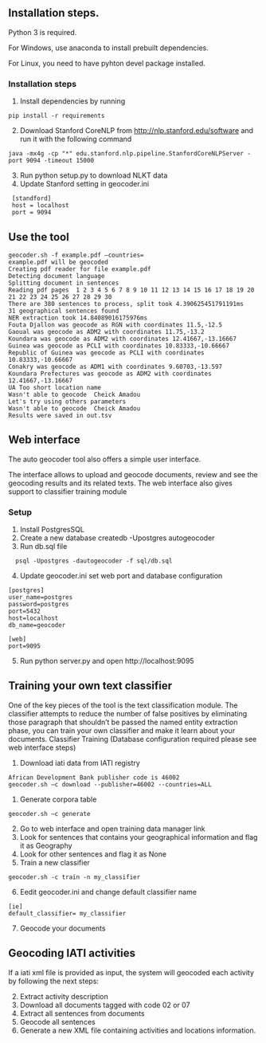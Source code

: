 ## Installation steps.

Python 3 is required.

For Windows, use anaconda to install prebuilt dependencies.

For Linux, you need to have pyhton devel package installed.

### Installation steps

1. Install dependencies by running
```
pip install -r requirements
```
2. Download Stanford CoreNLP from http://nlp.stanford.edu/software and run it with the following command
```
java -mx4g -cp "*" edu.stanford.nlp.pipeline.StanfordCoreNLPServer -port 9094 -timeout 15000
```
3. Run python setup.py to download NLKT data
4. Update Stanford setting in geocoder.ini
 ```
  [standford]
  host = localhost
  port = 9094
```
## Use the tool
 ```
geocoder.sh -f example.pdf –countries=
example.pdf will be geocoded
Creating pdf reader for file example.pdf
Detecting document language
Splitting document in sentences
Reading pdf pages  1 2 3 4 5 6 7 8 9 10 11 12 13 14 15 16 17 18 19 20 21 22 23 24 25 26 27 28 29 30
There are 380 sentences to process, split took 4.390625451791191ms
31 geographical sentences found
NER extraction took 14.84089016175976ms
Fouta Djallon was geocode as RGN with coordinates 11.5,-12.5
Gaoual was geocode as ADM2 with coordinates 11.75,-13.2
Koundara was geocode as ADM2 with coordinates 12.41667,-13.16667
Guinea was geocode as PCLI with coordinates 10.83333,-10.66667
Republic of Guinea was geocode as PCLI with coordinates 10.83333,-10.66667
Conakry was geocode as ADM1 with coordinates 9.60703,-13.597
Koundara Prefectures was geocode as ADM2 with coordinates 12.41667,-13.16667
UA Too short location name
Wasn't able to geocode  Cheick Amadou
Let's try using others parameters
Wasn't able to geocode  Cheick Amadou
Results were saved in out.tsv
 ```

## Web interface

The auto geocoder tool also offers a simple user interface.

The interface allows to upload and geocode documents, review and see the geocoding results and its related texts. The web interface also gives support to classifier training module

### Setup
1.	Install PostgresSQL
2.	Create a new database
createdb -Upostgres autogeocoder
3.	Run db.sql file
 ```
   psql -Upostgres -dautogeocoder -f sql/db.sql
 ```
4.	Update geocoder.ini set web port and database configuration
 ```
[postgres]
user_name=postgres
password=postgres
port=5432
host=localhost
db_name=geocoder

[web]
port=9095
 ```
5. Run python server.py and open http://localhost:9095

## Training your own text classifier

One of the key pieces of the tool is the text classification module.
The classifier attempts to reduce the number of false positives by eliminating those paragraph that shouldn’t be passed the named entity extraction phase, you can train your own classifier and make it learn about your documents.
Classifier Training (Database configuration required please see web interface steps)

1. Download iati data from IATI registry
 ```
African Development Bank publisher code is 46002
geocoder.sh –c download --publisher=46002 --countries=ALL
 ```
1. Generate corpora table
 ```
geocoder.sh –c generate
 ```
2. Go to web interface and open training data manager link
3. Look for sentences that contains your geographical information and flag it as Geography
4. Look for other sentences and flag it as None
5. Train a new classifier
 ```
geocoder.sh -c train -n my_classifier
 ```
6. Eedit geocoder.ini and change default classifier name
  ```
 [ie]
default_classifier= my_classifier
 ```
7. Geocode your documents

## Geocoding IATI activities
If a iati xml file is provided as input, the system will geocoded each activity by following the next steps:

2)	Extract activity description
3)	Download all documents tagged with code 02 or 07
4)	Extract all sentences from documents
5)	Geocode all sentences
6)	Generate a new XML file containing activities and locations information.




